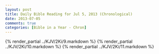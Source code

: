 ```yaml
---
layout: post
title: Daily Bible Reading for Jul 5, 2013 (Chronological)
date: 2013-07-05
comments: true
categories: [Bible in a Year - Chron]
---
```

{% render_partial ../KJV/2Ki/9.markdown %}
{% render_partial ../KJV/2Ki/10.markdown %}
{% render_partial ../KJV/2Ki/11.markdown %}
